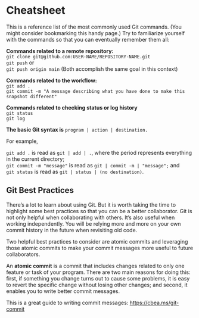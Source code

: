 # Cheatsheet

This is a reference list of the most commonly used Git commands. (You might consider bookmarking this handy page.) Try to familiarize yourself with the commands so that you can eventually remember them all:

**Commands related to a remote repository:**   
    ```git clone git@github.com:USER-NAME/REPOSITORY-NAME.git```   
    ```git push``` or    
    ```git push origin main``` (Both accomplish the same goal in this context)

**Commands related to the workflow:**   
    ```git add .```   
    ```git commit -m "A message describing what you have done to make this snapshot different"```   

**Commands related to checking status or log history**   
    ```git status```   
    ```git log```


**The basic Git syntax is** ```program | action | destination.```   

For example,   

```git add .``` is read as ```git | add | .```, where the period represents everything in the current directory;   
```git commit -m "message"``` is read as ```git | commit -m | "message";``` and   
```git status``` is read as ```git | status | (no destination)```.


## Git Best Practices

There’s a lot to learn about using Git. But it is worth taking the time to highlight some best practices so that you can be a better collaborator. Git is not only helpful when collaborating with others. It’s also useful when working independently. You will be relying more and more on your own commit history in the future when revisiting old code.

Two helpful best practices to consider are atomic commits and leveraging those atomic commits to make your commit messages more useful to future collaborators.

An **atomic commit** is a commit that includes changes related to only one feature or task of your program. There are two main reasons for doing this: first, if something you change turns out to cause some problems, it is easy to revert the specific change without losing other changes; and second, it enables you to write better commit messages.

This is a great guide to writing commit messages: https://cbea.ms/git-commit